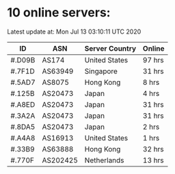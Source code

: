 # 10 online servers:

Latest update at: Mon Jul 13 03:10:11 UTC 2020

| ID | ASN | Server Country | Online |
| -- | --- | -------------- | ------ |
| #.D09B | AS174 | United States | 97 hrs |
| #.7F1D | AS63949 | Singapore | 31 hrs |
| #.5AD7 | AS8075 | Hong Kong | 8 hrs |
| #.125B | AS20473 | Japan | 4 hrs |
| #.A8ED | AS20473 | Japan | 31 hrs |
| #.3A2A | AS20473 | Japan | 31 hrs |
| #.8DA5 | AS20473 | Japan | 2 hrs |
| #.A4A8 | AS16913 | United States | 1 hrs |
| #.33B9 | AS63888 | Hong Kong | 32 hrs |
| #.770F | AS202425 | Netherlands | 13 hrs |

